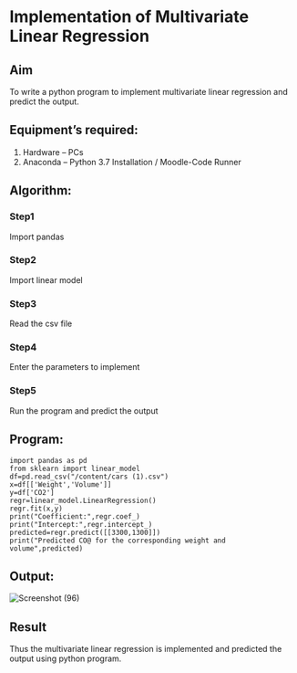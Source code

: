 # Implementation of Multivariate Linear Regression
## Aim
To write a python program to implement multivariate linear regression and predict the output.
## Equipment’s required:
1.	Hardware – PCs
2.	Anaconda – Python 3.7 Installation / Moodle-Code Runner
## Algorithm:
### Step1
Import pandas

### Step2
Import linear model

### Step3
Read the csv file

### Step4
Enter the parameters to implement

### Step5
Run the program and predict the output

## Program:
```
import pandas as pd
from sklearn import linear_model
df=pd.read_csv("/content/cars (1).csv")
x=df[['Weight','Volume']]
y=df['CO2']
regr=linear_model.LinearRegression()
regr.fit(x,y)
print("Coefficient:",regr.coef_)
print("Intercept:",regr.intercept_)
predicted=regr.predict([[3300,1300]])
print("Predicted CO@ for the corresponding weight and volume",predicted)

```
## Output:

![Screenshot (96)](https://github.com/Jaiganesh235/Multivariate-Linear-Regression/assets/118657189/bade9dfe-e9c0-4787-9d11-5f57558819c8)


## Result
Thus the multivariate linear regression is implemented and predicted the output using python program.
